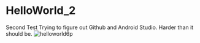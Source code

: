 # HelloWorld_2
Second Test
Trying to figure out Github and Android Studio.
Harder than it should be.
![helloworld6p](https://cloud.githubusercontent.com/assets/13066496/19326075/e4740fc4-907d-11e6-9cd3-cf94815ed89a.png)
